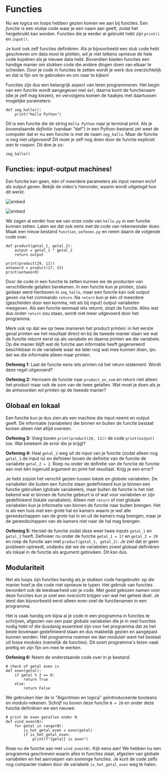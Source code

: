 # Functies

Nu we logica en loops hebben gezien komen we aan bij functies. Een *functie* is een stukje code
waar je een naam aan geeft, zodat het hergebruikt kan worden. Functies die je eerder al gebruikt
hebt zijn `print()` en `input()`.

Je kunt ook zelf functies definiëren. Als je bijvoorbeeld een stuk code hebt geschreven om data
mooi te plotten, wil je niet telkens opnieuw de hele code kopiëren als je nieuwe data hebt.
Bovendien bieden functies een handige manier om stukken code die andere dingen doen van elkaar te
scheiden. Door je code in functies te zetten wordt je werk dus overzichtelijk en dat is fijn om
 te gebruiken en om naar te kijken!

Functies zijn dus een belangrijk aspect van leren programmeren. Het begin van een functie wordt
aangegeven met `def`, daarna komt de functienaam (die je zelf mag kiezen), en vervolgens komen de
haakjes met daartussen mogelijke parameters:

    def zeg_hallo():
        print("Hallo Python")

Dit is een functie die de string `Hallo Python` naar je terminal print. Als je bovenstaande
*definitie* (vandaar "def") in een Python-bestand zet weet de computer dat er nu een functie is
met de naam `zeg_hallo`. Maar de functie is nog niet *uitgevoerd*! Dit moet je zelf nog doen door
de functie expliciet *aan te roepen*. Dit doe je zo:

    zeg_hallo()

## Functies: input-output machines!

Een functie kan geen, één of meerdere parameters als input nemen en/of als output geven.
Bekijk de video's hieronder, waarin wordt uitgelegd hoe dit werkt.

![embed](https://api.eu.kaltura.com/p/120/sp/12000/embedIframeJs/uiconf_id/23449960/partner_id/120?iframeembed=true&playerId=kaltura_player&entry_id=0_hkab4t85&flashvars[streamerType]=auto&amp;flashvars[localizationCode]=en_US&amp;flashvars[leadWithHTML5]=true&amp;flashvars[sideBarContainer.plugin]=true&amp;flashvars[sideBarContainer.position]=left&amp;flashvars[sideBarContainer.clickToClose]=true&amp;flashvars[chapters.plugin]=true&amp;flashvars[chapters.layout]=vertical&amp;flashvars[chapters.thumbnailRotator]=false&amp;flashvars[streamSelector.plugin]=true&amp;flashvars[EmbedPlayer.SpinnerTarget]=videoHolder&amp;flashvars[dualScreen.plugin]=true&amp;flashvars[hotspots.plugin]=1&amp;flashvars[Kaltura.addCrossoriginToIframe]=true&amp;&wid=0_1czpky81)


![embed](https://api.eu.kaltura.com/p/120/sp/12000/embedIframeJs/uiconf_id/23449960/partner_id/120?iframeembed=true&playerId=kaltura_player&entry_id=0_747kicts&flashvars[streamerType]=auto&amp;flashvars[localizationCode]=en_US&amp;flashvars[leadWithHTML5]=true&amp;flashvars[sideBarContainer.plugin]=true&amp;flashvars[sideBarContainer.position]=left&amp;flashvars[sideBarContainer.clickToClose]=true&amp;flashvars[chapters.plugin]=true&amp;flashvars[chapters.layout]=vertical&amp;flashvars[chapters.thumbnailRotator]=false&amp;flashvars[streamSelector.plugin]=true&amp;flashvars[EmbedPlayer.SpinnerTarget]=videoHolder&amp;flashvars[dualScreen.plugin]=true&amp;flashvars[hotspots.plugin]=1&amp;flashvars[Kaltura.addCrossoriginToIframe]=true&amp;&wid=0_s2jo0x4e)

We zagen al eerder hoe we van onze code van `hello.py` in een functie kunnen zetten. Laten we dat
ook eens met de code van rekenwonder doen. Maak een nieuw bestand `functies_oefenen.py` en neem
daarin de volgende code over.

    def product(getal_1, getal_2):
        output = getal_1 * getal_2
        return output

    print(product(29, 11))
    antwoord = product(17, 13)
    print(antwoord)

Door de code in een functie te zetten kunnen we de producten van verschillende getallen berekenen.
In een functie kun je printen, zoals gedaan werd hierboven in `zeg_hallo`, maar een functie kan ook
output geven via het commando `return`. Na `return` kun je één of meerdere (gescheiden door een
komma, net als bij input) output variabelen meegeven. Als een functie eenmaal iets returnt, stopt
de functie. Alles wat dus onder `return` zou staan, wordt niet meer uitgevoerd door het programma.

Merk ook op dat we op twee manieren het product printen: in het eerste geval printen we het
resultaat direct en bij de tweede manier slaan we wat de functie returnt eerst op als variabele
en daarna printen we die variabele. Op die manier blijft wat de functie aan informatie heeft
gegenereerd beschikbaar in de variabele waar we later nog wat mee kunnen doen, ipv. dat we die
informatie alleen maar printen.

**Oefening 1:** Laat de functie eens iets printen ná het return statement.
Wordt deze regel uitgevoerd?

**Oefening 2:** Hernoem de functie naar `product_en_som` en return niet alleen het product maar ook
de som van de twee getallen. Wat moet je doen als je de antwoorden wil printen op de tweede manier?


## Globaal en lokaal

Een functie kun je dus zien als een machine die input neemt en output geeft. De informatie
(variabelen) die binnen en buiten de functie bestaat komen alleen niet altijd overeen.

**Oefening 3:** Voeg boven `print(product(29, 11))` de code `print(output)` toe.
Wat betekent de error die je krijgt?

**Oefening 4:** Haal `getal_2` weg uit de input van je functie (zodat alleen nog `getal_1` de input
is) en definieer boven de definitie van de functie de variabele `getal_2 = 2`. Roep nu onder de
definitie van de functie de functie aan met één ingevuld argument en print het resultaat. Krijg je
een error?

Je hebt zojuist het verschil gezien tussen *lokale* en *globale* variabelen. De variabelen die
buiten een functie staan gedefinieerd kun je binnen een functie gebruiken (globale variabelen),
maar buiten de functie is het niet bekend wat er binnen de functie gebeurt is of wat voor
variabelen er zijn gedefinieerd (lokale variabelen). Alleen met `return` of met globale variabelen
kun je informatie van binnen de functie naar buiten brengen. Het is als een huis met een grote hal
en kamers waarin je wel alle gereedschappen van de grote hal in en uit de kamers mag brengen, maar
je de gereedschappen van de kamers niet naar de hal mag brengen.

**Oefening 5:** Herstel de functie zodat deze weer twee inputs `getal_1` en `getal_2` heeft.
Definieer nu onder de functie `getal_1 = 17` en `getal_2 = 29` en roep de functie aan met
`product(getal_1, getal_2)`. Je ziet dat er geen probleem optreedt, ondanks dat we de variabelen
zowel globaal definiëren als lokaal in de functie als argument gebruiken. Dit kan dus.

## Modulariteit

Net als loops zijn functies handig als je stukken code hergebruikt: op die manier hoef je die code
niet opnieuw te typen. Het gebruik van functies bevordert ook de leesbaarheid van je code. Met goed
gekozen namen voor deze functies kun je snel een overzicht krijgen van wat het geheel doet. Je
leest dan bijvoorbeeld eerst alleen even snel de functienamen in een programma.

Het is vaak handig om bijna al je code in een programma in functies te schrijven, afgezien van een
paar globale variabelen die je in veel functies nodig hebt of die dusdanig essentieel zijn voor
het programma dat ze het beste bovenaan gedefinieerd staan en dus makkelijk gezien en aangepast
kunnen worden. Het programma noemen we dan *modulair* want het bestaat uit losse *modules*
(namelijk de functies). Dit soort programma's lezen vaak prettig en zijn fijn om mee te werken.

**Oefening 6:** Neem de onderstaande code over in je bestand.

    # check of getal even is
    def even(getal):
        if getal % 2 == 0:
            return True
        else:
            return False

We gebruiken hier de in "Algoritmen en logica" geïntroduceerde booleans en modulo-rekenen.
Schrijf nu boven deze functie `N = 20` en onder deze functie definiëren we een nieuwe:

    # print de even getallen onder N
    def vind_even(N):
        for getal in range(N):
            is_het_getal_even = even(getal)
            if is_het_getal_even:
                print(f"{getal} is even")

Roep nu de functie aan met `vind_even(N)`. Kijk eens aan! We hebben nu een programma geschreven
waarin alles in functies staat, afgezien van globale variabelen en het aanroepen van sommige
functies. Je kunt de code zelfs nog compacter maken door de variabele `is_het_getal_even` weg te
halen.
